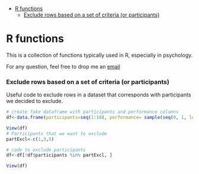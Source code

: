 -   [R functions](#r-functions)
    -   [Exclude rows based on a set of criteria (or
        participants)](#exclude-rows-based-on-a-set-of-criteria-or-participants)

R functions
===========

This is a collection of functions typically used in R, especially in
psychology.

For any question, feel free to drop me an
[email](pupillo@psych.uni-frankfurt.de)

### Exclude rows based on a set of criteria (or participants)

Useful code to exclude rows in a dataset that corresponds with
participants we decided to exclude.

``` r
# create fake dataframe with participants and performance columns
df<-data.frame(participants=seq(1:10), performance= sample(seq(0, 1, length.out = 100), 10, T))

View(df)
# Participants that we want to exclude
partExcl<-c(1,3,5)

# code to exclude participants
df<-df[!df$participants %in% partExcl, ]

View(df)
```
